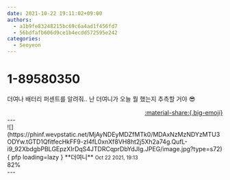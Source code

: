 ```yaml
---
date: 2021-10-22 19:11:02+09:00
authors:
  - a1b9fe83248215bc69c6a4ad1f456fd7
  - 56bdfafb606d9ce1b4ecdd572595e242
categories:
  - Seoyeon
---
```


# 1-89580350

<div class="post-container" markdown="1">
<div class="content-container md-sidebar__scrollwrap" markdown="1">

더여나 배터리 퍼센트를 알려줘.. 난 더여니가 오늘 뭘 했는지 추측할 거야  😎

</div>
</div>

<div style="text-align: right;" markdown="1">
<a href="https://weverse.io/fromis9/fanpost/1-89580350" style="text-align: right;">:material-share:{.big-emoji}</a>
</div>
---

<div class="comments-container md-sidebar__scrollwrap" markdown="1">
<div class="comment" markdown="1">
<div class='id-container' markdown="1">
![](https://phinf.wevpstatic.net/MjAyNDEyMDZfMTk0/MDAxNzMzNDYzMTU3ODYw.tGTD1QfitfecHkFF9-zI4fL0xnXf8VH8ht2j5Xh2a74g.QufL-i9_92XbdgbPBLGEpzXIrDqS4JTDRCqprDbYdJIg.JPEG/image.jpg?type=s72){ pfp loading=lazy }
**<span class="artist">더여니</span>** <small>Oct 22 2021, 19:13</small><br>
</div>
<div class='comment-body' markdown="1">
82%
</div>
</div>
</div>
---
